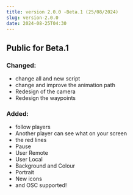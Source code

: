 ```yaml
---
title: version 2.0.0 -Beta.1 (25/08/2024)
slug: version-2.0.0
date: 2024-08-25T04:30
---
```

## Public for Beta.1
### Changed:
- change all and new script
- change and improve the animation path
- Redesign of the camera
- Redesign the waypoints

### Added:
- follow players
- Another player can see what on your screen
- the red lines
- Pause
- User Remote
- User Local
- Background and Colour
- Portrait
- New icons
- and OSC supported!
